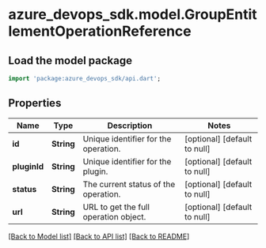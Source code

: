 # azure_devops_sdk.model.GroupEntitlementOperationReference

## Load the model package
```dart
import 'package:azure_devops_sdk/api.dart';
```

## Properties
Name | Type | Description | Notes
------------ | ------------- | ------------- | -------------
**id** | **String** | Unique identifier for the operation. | [optional] [default to null]
**pluginId** | **String** | Unique identifier for the plugin. | [optional] [default to null]
**status** | **String** | The current status of the operation. | [optional] [default to null]
**url** | **String** | URL to get the full operation object. | [optional] [default to null]

[[Back to Model list]](../README.md#documentation-for-models) [[Back to API list]](../README.md#documentation-for-api-endpoints) [[Back to README]](../README.md)


